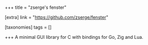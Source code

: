 +++
title = "zserge's fenster"

[extra]
link = "https://github.com/zserge/fenster"

[taxonomies]
tags = []

+++
A minimal GUI library for C with bindings for Go, Zig and Lua.
